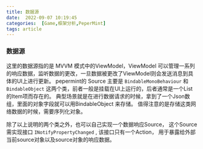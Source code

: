 ```yaml
---
title: 数据源
date:  2022-09-07 10:19:45
categories:  [Game,框架分析,PeperMint]
tags: article
---
```


### 数据源
这里的数据源指的是 MVVM 模式中的ViewModel，ViewModel 可以管理一系列的响应数据，监听数据的更改，一旦数据被更改了ViewModel则会发送消息到具体的UI上进行更新。
pepermint的 Source 主要是 `BindableMonoBehaviour` 和 `BindableObject` 这两个类，前者一般是挂载在UI上运行的，后者通常是一个List的Item项而存在的。
典型场景就是在进行数据请求的时候，拿到了一个Json数组，里面的对象字段就可以用BindableObject 来存储。 值得注意的是存储这类网络数据的时候，需要序列化对象。

除了以上说明的两个类之外，也可以自己实现一个数据响应Source， 这个Source 需实现接口 `INotifyPropertyChanged` , 该接口只有一个Action， 用于暴露给外部当前source对象以及source对象的响应数据。